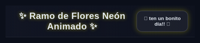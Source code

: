 <!DOCTYPE html>
<html lang="es">
<head>
  <meta charset="utf-8" />
  <meta name="viewport" content="width=device-width, initial-scale=1" />
  <title>Ramo de Flores Neón Animado</title>
  <style>
    html, body { 
      height: 100%; 
      margin: 0; 
      background: #0b0f1a; 
      font-family: 'Arial Rounded MT Bold', 'Arial', sans-serif; 
      overflow: hidden;
    }
    .wrap { 
      display:flex; 
      flex-direction:column; 
      height:100%; 
    }
    header { 
      color:#e2e8f0; 
      padding:14px 18px; 
      display:flex; 
      gap:12px; 
      align-items:center; 
      justify-content:space-between; 
      backdrop-filter: blur(6px); 
      background: linear-gradient(90deg, rgba(20,24,38,.75), rgba(20,24,38,.35)); 
      border-bottom: 1px solid rgba(255,255,255,.08); 
      z-index: 10;
    }
    header h1 { 
      font-size: 24px; 
      margin: 0; 
      font-weight: 800; 
      letter-spacing:.5px; 
      text-shadow: 0 0 10px rgba(255, 242, 0, 0.5);
    }
    header .controls { 
      display:flex; 
      gap:8px; 
      align-items:center; 
    }
    button { 
      appearance:none; 
      border:1px solid rgba(255,255,255,.18); 
      background:rgba(255,255,255,.06); 
      color:#e2e8f0; 
      padding:12px 18px; 
      border-radius:14px; 
      cursor:pointer; 
      font-weight:600; 
      transition: all 0.3s ease;
      box-shadow: 0 0 15px rgba(255, 242, 0, 0.3);
    }
    button:hover { 
      background:rgba(255,255,255,.12); 
      box-shadow: 0 0 20px rgba(255, 106, 0, 0.5);
      transform: translateY(-2px);
    }
    canvas { 
      display:block; 
      width:100%; 
      height:100%; 
      cursor: pointer;
    }
    .message {
      position: absolute;
      top: 50%;
      left: 50%;
      transform: translate(-50%, -50%);
      color: white;
      font-size: 28px;
      text-align: center;
      opacity: 0;
      transition: opacity 1s ease;
      text-shadow: 0 0 10px #ff00a8;
      pointer-events: none;
      z-index: 5;
    }
    .message.visible {
      opacity: 1;
    }
    .progress-container {
      position: absolute;
      bottom: 20px;
      left: 50%;
      transform: translateX(-50%);
      width: 300px;
      height: 10px;
      background: rgba(255, 255, 255, 0.1);
      border-radius: 5px;
      overflow: hidden;
      display: none;
    }
    .progress-bar {
      height: 100%;
      width: 0%;
      background: linear-gradient(90deg, #FF00A8, #FF6A00, #FFF200);
      border-radius: 5px;
      transition: width 0.3s ease;
    }
  </style>
</head>
<body>
  <div class="wrap">
    <header>
      <h1>✨ Ramo de Flores Neón Animado ✨</h1>
      <div class="controls">
        <button id="btn-ramo">🌻 ten un bonito día!! 🌻</button>
      </div>
    </header>
    <canvas id="lienzo"></canvas>
    <div class="message" id="message">¡Que tengas un día maravilloso!</div>
    <div class="progress-container" id="progress-container">
      <div class="progress-bar" id="progress-bar"></div>
    </div>
  </div>

  <script>
    // Colores neón para las flores
    const NEON_COLORS = [
      "#FFF200",  // Amarillo neón
      "#FF6A00",  // Naranja neón
      "#FF00A8",  // Rosa neón
    ];

    // Referencias a elementos del DOM
    const canvas = document.getElementById("lienzo");
    const ctx = canvas.getContext("2d");
    const message = document.getElementById("message");
    const btnRamo = document.getElementById("btn-ramo");
    const progressContainer = document.getElementById("progress-container");
    const progressBar = document.getElementById("progress-bar");

    // Variables de control de animación
    let animationId = null;
    let isAnimating = false;
    let currentStep = 0;
    let animationElements = [];
    let animationSpeed = 2; // Velocidad de animación (mayor = más lento)

    // Ajustar tamaño del canvas
    function ajustarTamano() {
      canvas.width = window.innerWidth;
      canvas.height = window.innerHeight - document.querySelector("header").offsetHeight;
    }

    // Dibujar fondo con efecto de espacio
    function fondoSutil() {
      const w = canvas.width;
      const h = canvas.height;
      
      // Crear gradiente radial para el fondo
      const grad = ctx.createRadialGradient(
        w * 0.5, h * 0.5, 0,
        w * 0.5, h * 0.5, Math.max(w, h) * 0.8
      );
      grad.addColorStop(0, "#0b0f1a");
      grad.addColorStop(0.7, "#070a14");
      grad.addColorStop(1, "#050710");
      
      ctx.fillStyle = grad;
      ctx.fillRect(0, 0, w, h);
      
      // Añadir estrellas tenues
      ctx.fillStyle = "rgba(255, 255, 255, 0.15)";
      for (let i = 0; i < 100; i++) {
        const x = Math.random() * w;
        const y = Math.random() * h;
        const size = Math.random() * 1.5;
        ctx.beginPath();
        ctx.arc(x, y, size, 0, Math.PI * 2);
        ctx.fill();
      }
    }

    // Dibujar un pétalo
    function dibujarPetalo(cx, cy, rIn, rOut, ang) {
      ctx.beginPath();
      const x1 = cx + rIn * Math.cos(ang);
      const y1 = cy + rIn * Math.sin(ang);
      const x2 = cx + rOut * Math.cos(ang);
      const y2 = cy + rOut * Math.sin(ang);
      
      const ctrl1x = cx + (rOut * 0.55) * Math.cos(ang - 0.6);
      const ctrl1y = cy + (rOut * 0.55) * Math.sin(ang - 0.6);
      const ctrl2x = cx + (rOut * 0.55) * Math.cos(ang + 0.6);
      const ctrl2y = cy + (rOut * 0.55) * Math.sin(ang + 0.6);

      ctx.moveTo(x1, y1);
      ctx.quadraticCurveTo(ctrl1x, ctrl1y, x2, y2);
      ctx.quadraticCurveTo(ctrl2x, ctrl2y, x1, y1);
      ctx.closePath();
    }

    // Dibujar una flor completa (con animación paso a paso)
    function dibujarFlor(cx, cy, baseR, petalos = 8, color = "#FF00A8", progress = 1) {
      ctx.save();
      ctx.globalCompositeOperation = "lighter";
      
      // Calcular progreso para animación
      const petalosCompletos = Math.floor(petalos * progress);
      const progresoPetaloActual = (petalos * progress) - petalosCompletos;
      
      // Efecto de brillo exterior
      ctx.shadowColor = color;
      ctx.shadowBlur = 35;
      
      // Dibujar pétalos con relleno (animados)
      for (let i = 0; i < petalosCompletos; i++) {
        const ang = (i / petalos) * Math.PI * 2;
        const rIn = baseR * 0.25;
        const rOut = baseR * (0.9 + Math.random() * 0.25);
        dibujarPetalo(cx, cy, rIn, rOut, ang);
        ctx.fillStyle = color + "CC";
        ctx.fill();
      }
      
      // Dibujar el pétalo actual en progreso
      if (progresoPetaloActual > 0) {
        const i = petalosCompletos;
        const ang = (i / petalos) * Math.PI * 2;
        const rIn = baseR * 0.25;
        const rOut = baseR * (0.9 + Math.random() * 0.25);
        
        // Dibujar pétalo parcialmente
        ctx.globalAlpha = progresoPetaloActual;
        dibujarPetalo(cx, cy, rIn, rOut, ang);
        ctx.fillStyle = color + "CC";
        ctx.fill();
        ctx.globalAlpha = 1;
      }

      // Dibujar contornos de pétalos (solo si la flor está completa)
      if (progress >= 1) {
        ctx.shadowBlur = 25;
        ctx.lineWidth = Math.max(2, baseR * 0.08);
        ctx.strokeStyle = color;
        for (let i = 0; i < petalos; i++) {
          const ang = (i / petalos) * Math.PI * 2;
          const rIn = baseR * 0.25;
          const rOut = baseR * (0.9 + Math.random() * 0.25);
          dibujarPetalo(cx, cy, rIn, rOut, ang);
          ctx.stroke();
        }

        // Centro de la flor con efecto de brillo
        ctx.shadowBlur = 45;
        const grad = ctx.createRadialGradient(
          cx, cy, baseR * 0.05,
          cx, cy, baseR * 0.45
        );
        grad.addColorStop(0, "#FFFFFF");
        grad.addColorStop(0.7, color);
        grad.addColorStop(1, color + "00");
        
        ctx.fillStyle = grad;
        ctx.beginPath();
        ctx.arc(cx, cy, baseR * 0.38, 0, Math.PI * 2);
        ctx.fill();
        
        // Detalles en el centro
        ctx.shadowBlur = 15;
        ctx.fillStyle = "#000000";
        for (let i = 0; i < 6; i++) {
          const dotX = cx + (baseR * 0.2) * Math.cos(i * Math.PI / 3);
          const dotY = cy + (baseR * 0.2) * Math.sin(i * Math.PI / 3);
          ctx.beginPath();
          ctx.arc(dotX, dotY, baseR * 0.05, 0, Math.PI * 2);
          ctx.fill();
        }
      }
      
      ctx.restore();
    }

    // Dibujar tallo (con animación)
    function dibujarTallo(x1, y1, x2, y2, progress = 1) {
      ctx.save();
      ctx.beginPath();
      ctx.moveTo(x1, y1);
      
      // Crear una curva natural para el tallo
      const cpx = (x1 + x2) / 2 + (Math.random() - 0.5) * 40;
      const cpy = (y1 + y2) / 2 + (Math.random() - 0.5) * 40;
      
      // Calcular punto intermedio para animación
      const currentX = x1 + (x2 - x1) * progress;
      const currentY = y1 + (y2 - y1) * progress;
      const currentCPX = x1 + (cpx - x1) * progress;
      const currentCPY = y1 + (cpy - y1) * progress;
      
      ctx.quadraticCurveTo(currentCPX, currentCPY, currentX, currentY);
      
      ctx.lineWidth = 4;
      ctx.strokeStyle = "#00FF00";
      ctx.shadowColor = "#00FF00";
      ctx.shadowBlur = 10;
      ctx.stroke();
      ctx.restore();
    }

    // Dibujar hoja (con animación)
    function dibujarHoja(x, y, size, angle, progress = 1) {
      ctx.save();
      ctx.translate(x, y);
      ctx.rotate(angle);
      
      // Ajustar tamaño según progreso
      const currentSize = size * progress;
      
      ctx.beginPath();
      ctx.moveTo(0, 0);
      ctx.quadraticCurveTo(currentSize * 0.8, -currentSize * 0.5, currentSize, 0);
      ctx.quadraticCurveTo(currentSize * 0.8, currentSize * 0.5, 0, 0);
      
      ctx.fillStyle = "#00CC00";
      ctx.shadowColor = "#00CC00";
      ctx.shadowBlur = 15;
      ctx.globalAlpha = progress; // Transparencia según progreso
      ctx.fill();
      
      ctx.restore();
    }

    // Preparar elementos de animación
    function prepararAnimacion() {
      animationElements = [];
      const w = canvas.width;
      const h = canvas.height;
      const centroX = w * 0.5;
      const centroY = h * 0.65;
      const baseY = h * 0.85;
      
      // Crear tallos
      for (let i = 0; i < 12; i++) {
        const angle = (i / 12) * Math.PI * 2;
        const offsetX = Math.cos(angle) * 50;
        const offsetY = Math.sin(angle) * 30;
        const florX = centroX + offsetX;
        const florY = centroY + offsetY;
        
        animationElements.push({
          type: "tallo",
          x1: centroX, y1: baseY, x2: florX, y2: florY,
          progress: 0
        });
        
        // Añadir hojas a algunos tallos
        if (Math.random() > 0.5) {
          const leafX = (centroX + florX) / 2 + (Math.random() - 0.5) * 30;
          const leafY = (baseY + florY) / 2 + (Math.random() - 0.5) * 30;
          animationElements.push({
            type: "hoja",
            x: leafX, y: leafY, 
            size: 20 + Math.random() * 15, 
            angle: Math.random() * Math.PI * 2,
            progress: 0
          });
        }
      }
      
      // Crear flores exteriores
      for (let i = 0; i < 12; i++) {
        const angle = (i / 12) * Math.PI * 2;
        const distance = 90 + Math.random() * 60;
        const florX = centroX + Math.cos(angle) * distance;
        const florY = centroY + Math.sin(angle) * distance - 20;
        const r = 25 + Math.random() * 20;
        const pet = 6 + Math.floor(Math.random() * 7);
        const color = NEON_COLORS[Math.floor(Math.random() * NEON_COLORS.length)];
        
        animationElements.push({
          type: "flor",
          x: florX, y: florY, 
          size: r, 
          petals: pet, 
          color: color,
          progress: 0
        });
      }
      
      // Flor central más grande
      const colorCentral = NEON_COLORS[Math.floor(Math.random() * NEON_COLORS.length)];
      animationElements.push({
        type: "flor",
        x: centroX, y: centroY, 
        size: 70, 
        petals: 12, 
        color: colorCentral,
        progress: 0
      });
    }

    // Dibujar un frame de animación
    function dibujarFrame() {
      // Limpiar canvas y dibujar fondo
      fondoSutil();
      
      // Dibujar todos los elementos según su progreso actual
      for (const element of animationElements) {
        if (element.type === "tallo") {
          dibujarTallo(element.x1, element.y1, element.x2, element.y2, element.progress);
        } else if (element.type === "hoja") {
          dibujarHoja(element.x, element.y, element.size, element.angle, element.progress);
        } else if (element.type === "flor") {
          dibujarFlor(element.x, element.y, element.size, element.petals, element.color, element.progress);
        }
      }
      
      // Actualizar barra de progreso
      const totalProgress = animationElements.reduce((sum, el) => sum + el.progress, 0) / animationElements.length;
      progressBar.style.width = `${totalProgress * 100}%`;
      
      // Avanzar la animación
      avanzarAnimacion();
    }

    // Avanzar el estado de la animación
    function avanzarAnimacion() {
      let todasCompletas = true;
      
      for (const element of animationElements) {
        if (element.progress < 1) {
          element.progress += 0.02 / animationSpeed;
          todasCompletas = false;
        } else {
          element.progress = 1;
        }
      }
      
      if (!todasCompletas) {
        animationId = requestAnimationFrame(dibujarFrame);
      } else {
        isAnimating = false;
        progressContainer.style.display = "none";
        
        // Mostrar mensaje final
        message.classList.add("visible");
        setTimeout(() => {
          message.classList.remove("visible");
        }, 3000);
      }
    }

    // Iniciar animación
    function iniciarAnimacion() {
      if (isAnimating) return;
      
      // Detener animación previa si existe
      if (animationId) {
        cancelAnimationFrame(animationId);
      }
      
      isAnimating = true;
      currentStep = 0;
      
      // Preparar elementos de animación
      prepararAnimacion();
      
      // Mostrar barra de progreso
      progressContainer.style.display = "block";
      progressBar.style.width = "0%";
      
      // Iniciar bucle de animación
      animationId = requestAnimationFrame(dibujarFrame);
    }

    // Inicializar
    function iniciar() {
      ajustarTamano();
      fondoSutil();
    }

    // Configurar eventos
    window.addEventListener("resize", () => {
      ajustarTamano();
      if (!isAnimating) {
        fondoSutil();
      }
    });
    
    btnRamo.addEventListener("click", iniciarAnimacion);
    canvas.addEventListener("click", iniciarAnimacion);

    // Iniciar
    iniciar();
  </script>
</body>
</html>
